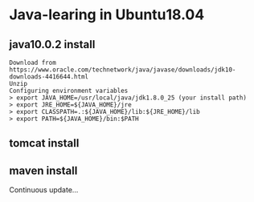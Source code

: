 # Java-learing in Ubuntu18.04 
## java10.0.2 install
    Download from https://www.oracle.com/technetwork/java/javase/downloads/jdk10-downloads-4416644.html
    Unzip
    Configuring environment variables
    > export JAVA_HOME=/usr/local/java/jdk1.8.0_25 (your install path)
    > export JRE_HOME=${JAVA_HOME}/jre  
    > export CLASSPATH=.:${JAVA_HOME}/lib:${JRE_HOME}/lib  
    > export PATH=${JAVA_HOME}/bin:$PATH
## tomcat install
## maven install


Continuous update...
